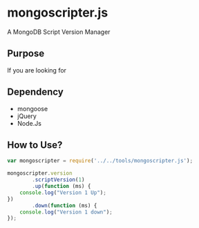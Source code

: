 # mongoscripter.js
A MongoDB Script Version Manager

## Purpose

If you are looking for 

## Dependency
* mongoose
* jQuery
* Node.Js

## How to Use?


```javascript
var mongoscripter = require('../../tools/mongoscripter.js');

mongoscripter.version
        .scriptVersion(1)
        .up(function (ms) {
    console.log("Version 1 Up");
})
        .down(function (ms) {
    console.log("Version 1 down");
});
```
